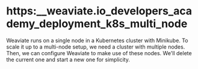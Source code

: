 # https:\_\_weaviate.io_developers_academy_deployment_k8s_multi_node

Weaviate runs on a single node in a Kubernetes cluster with Minikube. To scale it up to a multi-node setup, we need a cluster with multiple nodes. Then, we can configure Weaviate to make use of these nodes. We'll delete the current one and start a new one for simplicity.
